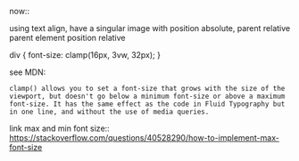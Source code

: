 
now::

using text align, have a singular image with position absolute, parent relative
parent element position relative










div {
  font-size: clamp(16px, 3vw, 32px);
}




see MDN:

    clamp() allows you to set a font-size that grows with the size of the viewport, but doesn't go below a minimum font-size or above a maximum font-size. It has the same effect as the code in Fluid Typography but in one line, and without the use of media queries.



link max and min font size:: https://stackoverflow.com/questions/40528290/how-to-implement-max-font-size


